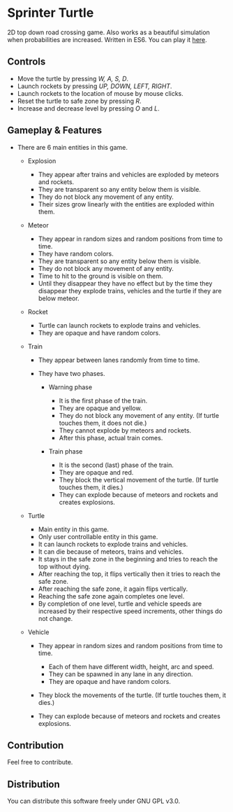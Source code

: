 # Sprinter Turtle

2D top down road crossing game. Also works as a beautiful simulation when probabilities are increased. Written in ES6\. You can play it [here](https://berkerol.github.io/sprinter-turtle/sprinter-turtle.html).

## Controls

- Move the turtle by pressing _W, A, S, D_.
- Launch rockets by pressing _UP, DOWN, LEFT, RIGHT_.
- Launch rockets to the location of mouse by mouse clicks.
- Reset the turtle to safe zone by pressing _R_.
- Increase and decrease level by pressing _O_ and _L_.

## Gameplay & Features

- There are 6 main entities in this game.

  - Explosion

    - They appear after trains and vehicles are exploded by meteors and rockets.
    - They are transparent so any entity below them is visible.
    - They do not block any movement of any entity.
    - Their sizes grow linearly with the entities are exploded within them.

  - Meteor

    - They appear in random sizes and random positions from time to time.
    - They have random colors.
    - They are transparent so any entity below them is visible.
    - They do not block any movement of any entity.
    - Time to hit to the ground is visible on them.
    - Until they disappear they have no effect but by the time they disappear they explode trains, vehicles and the turtle if they are below meteor.

  - Rocket

    - Turtle can launch rockets to explode trains and vehicles.
    - They are opaque and have random colors.

  - Train

    - They appear between lanes randomly from time to time.
    - They have two phases.

      - Warning phase

        - It is the first phase of the train.
        - They are opaque and yellow.
        - They do not block any movement of any entity. (If turtle touches them, it does not die.)
        - They cannot explode by meteors and rockets.
        - After this phase, actual train comes.

      - Train phase

        - It is the second (last) phase of the train.
        - They are opaque and red.
        - They block the vertical movement of the turtle. (If turtle touches them, it dies.)
        - They can explode because of meteors and rockets and creates explosions.

  - Turtle

    - Main entity in this game.
    - Only user controllable entity in this game.
    - It can launch rockets to explode trains and vehicles.
    - It can die because of meteors, trains and vehicles.
    - It stays in the safe zone in the beginning and tries to reach the top without dying.
    - After reaching the top, it flips vertically then it tries to reach the safe zone.
    - After reaching the safe zone, it again flips vertically.
    - Reaching the safe zone again completes one level.
    - By completion of one level, turtle and vehicle speeds are increased by their respective speed increments, other things do not change.

  - Vehicle

    - They appear in random sizes and random positions from time to time.

      - Each of them have different width, height, arc and speed.
      - They can be spawned in any lane in any direction.
      - They are opaque and have random colors.

    - They block the movements of the turtle. (If turtle touches them, it dies.)

    - They can explode because of meteors and rockets and creates explosions.

## Contribution

Feel free to contribute.

## Distribution

You can distribute this software freely under GNU GPL v3.0.
